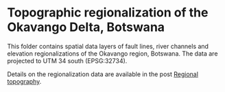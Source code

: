 # Topographic regionalization of the Okavango Delta, Botswana

This folder contains spatial data layers of fault lines, river channels and elevation regionalizations of the Okavango
region, Botswana. The data are projected to UTM 34 south (EPSG:32734).

Details on the regionalization data are available in the post [Regional topography](https://karttur.github.io/okavango/blog/oka-dem/).
